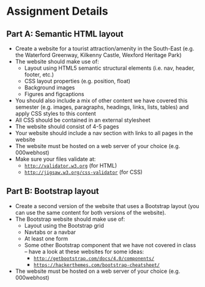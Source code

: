 # Assignment Details

## Part A: Semantic HTML layout

- Create a website for a tourist attraction/amenity in the South-East (e.g. the Waterford Greenway, Kilkenny Castle, Wexford Heritage Park)
- The website should make use of:
  - Layout using HTML5 semantic structural elements (i.e. nav, header, footer, etc.)
  - CSS layout properties (e.g. position, float)
  - Background images
  - Figures and figcaptions
- You should also include a mix of other content we have covered this semester (e.g. images, paragraphs, headings, links, lists, tables) and apply CSS styles to this content
- All CSS should be contained in an external stylesheet
- The website should consist of 4-5 pages
- Your website should include a nav section with links to all pages in the website
- The website must be hosted on a web server of your choice (e.g. 000webhost)
- Make sure your files validate at:
  - <a href="http://validator.w3.org" target="_ blank">`http://validator.w3.org`</a> (for HTML)
  - <a href="http://jigsaw.w3.org/css-validator" target="_ blank">`http://jigsaw.w3.org/css-validator`</a> (for CSS)


## Part B: Bootstrap layout

- Create a second version of the website that uses a Bootstrap layout (you can use the same content for both versions of the website).
- The Bootstrap website should make use of:
  - Layout using the Bootstrap grid
  - Navtabs or a navbar
  - At least one form
  - Some other Bootstrap component that we have not covered in class – have a look at these websites for some ideas:
    - <a href="http://getbootstrap.com/docs/4.0/components/" target="_ blank">`http://getbootstrap.com/docs/4.0/components/`</a>
    - <a href="https://hackerthemes.com/bootstrap-cheatsheet/" target="_ blank">`https://hackerthemes.com/bootstrap-cheatsheet/`</a>
- The website must be hosted on a web server of your choice (e.g. 000webhost)
